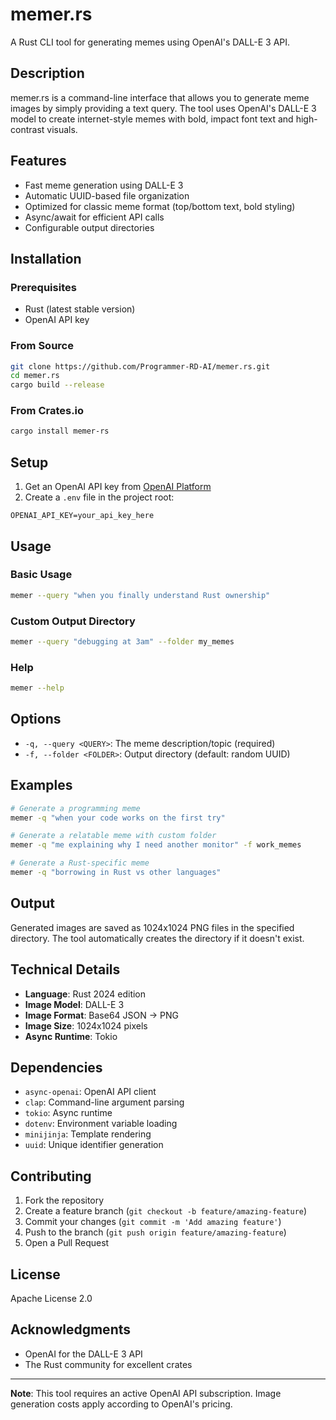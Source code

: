 # memer.rs

A Rust CLI tool for generating memes using OpenAI's DALL-E 3 API.

## Description

memer.rs is a command-line interface that allows you to generate meme images by simply providing a text query. The tool uses OpenAI's DALL-E 3 model to create internet-style memes with bold, impact font text and high-contrast visuals.

## Features

- Fast meme generation using DALL-E 3
- Automatic UUID-based file organization
- Optimized for classic meme format (top/bottom text, bold styling)
- Async/await for efficient API calls
- Configurable output directories

## Installation

### Prerequisites

- Rust (latest stable version)
- OpenAI API key

### From Source

```bash
git clone https://github.com/Programmer-RD-AI/memer.rs.git
cd memer.rs
cargo build --release
```

### From Crates.io

```bash
cargo install memer-rs
```

## Setup

1. Get an OpenAI API key from [OpenAI Platform](https://platform.openai.com/)
2. Create a `.env` file in the project root:

```env
OPENAI_API_KEY=your_api_key_here
```

## Usage

### Basic Usage

```bash
memer --query "when you finally understand Rust ownership"
```

### Custom Output Directory

```bash
memer --query "debugging at 3am" --folder my_memes
```

### Help

```bash
memer --help
```

## Options

- `-q, --query <QUERY>`: The meme description/topic (required)
- `-f, --folder <FOLDER>`: Output directory (default: random UUID)

## Examples

```bash
# Generate a programming meme
memer -q "when your code works on the first try"

# Generate a relatable meme with custom folder
memer -q "me explaining why I need another monitor" -f work_memes

# Generate a Rust-specific meme
memer -q "borrowing in Rust vs other languages"
```

## Output

Generated images are saved as 1024x1024 PNG files in the specified directory. The tool automatically creates the directory if it doesn't exist.

## Technical Details

- **Language**: Rust 2024 edition
- **Image Model**: DALL-E 3
- **Image Format**: Base64 JSON → PNG
- **Image Size**: 1024x1024 pixels
- **Async Runtime**: Tokio

## Dependencies

- `async-openai`: OpenAI API client
- `clap`: Command-line argument parsing
- `tokio`: Async runtime
- `dotenv`: Environment variable loading
- `minijinja`: Template rendering
- `uuid`: Unique identifier generation

## Contributing

1. Fork the repository
2. Create a feature branch (`git checkout -b feature/amazing-feature`)
3. Commit your changes (`git commit -m 'Add amazing feature'`)
4. Push to the branch (`git push origin feature/amazing-feature`)
5. Open a Pull Request

## License

Apache License 2.0

## Acknowledgments

- OpenAI for the DALL-E 3 API
- The Rust community for excellent crates

---

**Note**: This tool requires an active OpenAI API subscription. Image generation costs apply according to OpenAI's pricing.